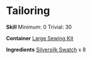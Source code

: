 <!-- TITLE: Bolt Of Silversilk -->
<!-- SUBTITLE: A bolt of glistening silversilk -->

# Tailoring
**Skill**
Minimum: 0
Trivial: 30

**Container**
[Large Sewing Kit](large-sewing-kit)

**Ingredients**
[Silversilk Swatch](silversilk-swatch) x 8